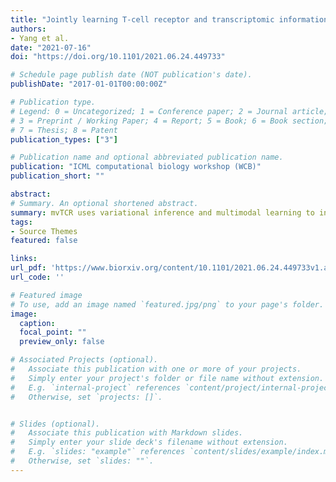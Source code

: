 ```yaml
---
title: "Jointly learning T-cell receptor and transcriptomic information to decipher the immune response"
authors:
- Yang et al.
date: "2021-07-16"
doi: "https://doi.org/10.1101/2021.06.24.449733"

# Schedule page publish date (NOT publication's date).
publishDate: "2017-01-01T00:00:00Z"

# Publication type.
# Legend: 0 = Uncategorized; 1 = Conference paper; 2 = Journal article;
# 3 = Preprint / Working Paper; 4 = Report; 5 = Book; 6 = Book section;
# 7 = Thesis; 8 = Patent
publication_types: ["3"]

# Publication name and optional abbreviated publication name.
publication: "ICML computational biology workshop (WCB)"
publication_short: ""

abstract:  
# Summary. An optional shortened abstract.
summary: mvTCR uses variational inference and multimodal learning to integrate T-cell receptor sequences with gene expression.
tags:
- Source Themes
featured: false

links:
url_pdf: 'https://www.biorxiv.org/content/10.1101/2021.06.24.449733v1.abstract'
url_code: ''

# Featured image
# To use, add an image named `featured.jpg/png` to your page's folder. 
image:
  caption: 
  focal_point: ""
  preview_only: false

# Associated Projects (optional).
#   Associate this publication with one or more of your projects.
#   Simply enter your project's folder or file name without extension.
#   E.g. `internal-project` references `content/project/internal-project/index.md`.
#   Otherwise, set `projects: []`.


# Slides (optional).
#   Associate this publication with Markdown slides.
#   Simply enter your slide deck's filename without extension.
#   E.g. `slides: "example"` references `content/slides/example/index.md`.
#   Otherwise, set `slides: ""`.
---
```




